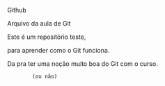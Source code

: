 Github

Arquivo da aula de Git

Este é um repositório teste,

para aprender como o Git funciona.


Da pra ter uma noção muito boa do Git com o curso.


            (ou não)
